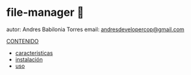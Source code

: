 # file-manager 📄

autor: Andres Babilonia Torres
email: andresdevelopercop@gmail.com

[CONTENIDO](#CONTENIDO)

* [caracteristicas](docs/features.md)
* [instalación](docs/Installation.md)
* [uso](docs/usage.md)
